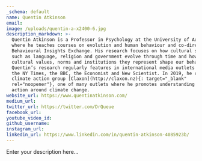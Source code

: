 ```yaml
---
_schema: default
name: Quentin Atkinson
email:
image: /uploads/quentin-a-x2400-6.jpg
description_markdown: >-
  Quentin Atkinson is a Professor in Psychology at the University of Auckland,
  where he teaches courses on evolution and human behaviour and co-directs the
  Behavioural Insights Exchange. His research focuses on how cultural systems
  such as language, religion and government evolve through time and how the
  cultural values, norms and institutions they represent shape our behaviour.
  Quentin’s research regularly features in international media outlets including
  the NY Times, the BBC, the Economist and New Scientist. In 2019, he co-founded
  climate action group [Claxon](http://claxon.nz){: target="_blank"
  rel="noopener"}, one of many outlets where he promotes understanding and
  action around climate change.
website_url: https://www.quentinatkinson.com/
medium_url:
twitter_url: https://twitter.com/DrQueue
facebook_url:
youtube_video_id:
github_username:
instagram_url:
linkedin_url: https://www.linkedin.com/in/quentin-atkinson-4085923b/
---
```

Enter your description here...
